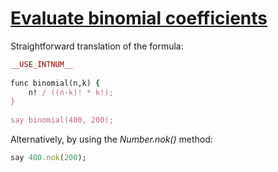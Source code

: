 [1]: http://rosettacode.org/wiki/Evaluate_binomial_coefficients

# [Evaluate binomial coefficients][1]

Straightforward translation of the formula:

```ruby
__USE_INTNUM__
 
func binomial(n,k) {
    n! / ((n-k)! * k!);
}
 
say binomial(400, 200);
```


Alternatively, by using the _Number.nok()_ method:

```ruby
say 400.nok(200);
```